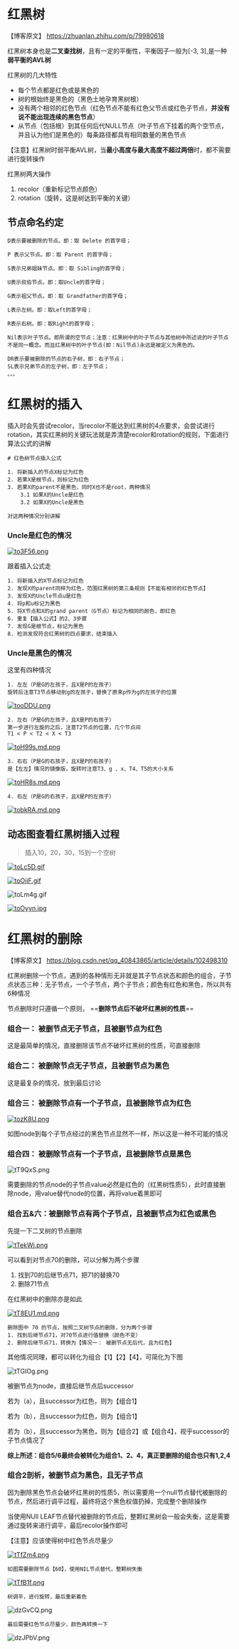 # 红黑树

【博客原文】 https://zhuanlan.zhihu.com/p/79980618

红黑树本身也是**二叉查找树**，且有一定的平衡性，平衡因子一般为[-3, 3],是一种**弱平衡的AVL树**

红黑树的几大特性

- 每个节点都是红色或是黑色的
- 树的根始终是黑色的（黑色土地孕育黑树根）
- 没有两个相邻的红色节点（红色节点不能有红色父节点或红色子节点，**并没有说不能出现连续的黑色节点**）
- 从节点（包括根）到其任何后代NULL节点（叶子节点下挂着的两个空节点，并且认为他们是黑色的）每条路径都具有相同数量的黑色节点


【注意】红黑树时弱平衡AVL树，当**最小高度与最大高度不超过两倍**时，都不需要进行旋转操作 

红黑树两大操作
    
1. recolor（重新标记节点颜色）
2. rotation（旋转，这是树达到平衡的关键）


## 节点命名约定

    D表示要被删除的节点。即：取 Delete 的首字母；

    P 表示父节点。即：取 Parent 的首字母；

    S表示兄弟姐妹节点。即：取 Sibling的首字母；

    U表示叔伯节点。即：取Uncle的首字母；

    G表示祖父节点。即：取 Grandfather的首字母；

    L表示左树。即：取Left的首字母；

    R表示右树。即：取Right的首字母；

    Nil表示叶子节点。即所谓的空节点；注意：红黑树中的叶子节点与其他树中所述说的叶子节点不是同一概念。而且红黑树中的叶子节点(即：Nil节点)永远是被定义为黑色的。

    DR表示要被删除的节点的右子树，即：右子节点；
    SL表示兄弟节点的左子树，即：左子节点；
    。。。
    

# 红黑树的插入

插入时会先尝试recolor，当recolor不能达到红黑树的4点要求，会尝试进行rotation，其实红黑树的关键玩法就是弄清楚recolor和rotation的规则，下面进行算法公式的讲解

    # 红色树节点插入公式
    
    1. 将新插入的节点X标记为红色
    2. 若果X是根节点，则标记为红色
    3. 若果X的parent不是黑色，同时X也不是root，两种情况
        3.1 如果X的Uncle是红色
        3.2 如果X的Uncle是黑色
        
    对这两种情况分别讲解
    

### Uncle是红色的情况

[![to3F56.png](https://s1.ax1x.com/2020/06/10/to3F56.png)](https://imgchr.com/i/to3F56)

跟着插入公式走

    1. 将新插入的X节点标记为红色
    2. 发现X的parent同样为红色，范围红黑树的第三条规则【不能有相邻的红色节点】
    3. 发现X的Uncle节点u是红色
    4. 将p和u标记为黑色
    5. 将X节点和X的grand parent（G节点）标记为相同的颜色，即红色
    6. 重复【插入公式】的2、3步骤
    7. 发现G是根节点，标记为黑色
    8. 检测发现符合红黑树的四点要求，结束插入
    
### Uncle是黑色的情况
    
这里有四种情况

    1. 左左（P是G的左孩子，且X是P的左孩子）
    旋转后注意T3节点移动到g的左孩子，替换了原来p作为g的左孩子的位置
    
[![tooDDU.png](https://s1.ax1x.com/2020/06/10/tooDDU.png)](https://imgchr.com/i/tooDDU)
    
    2. 左右（P是G的左孩子，且X是P的右孩子）
    第一步进行左旋的之后，注意T2节点的位置，几个节点间
    T1 < P < T2 < X < T3

[![toH99s.md.png](https://s1.ax1x.com/2020/06/10/toH99s.md.png)](https://imgchr.com/i/toH99s)


    3. 右右（P是G的右孩子，且X是P的右孩子）
    是【左左】情况的镜像版，旋转时注意T3、g 、x、T4、T5的大小关系
    
[![toHR8s.md.png](https://s1.ax1x.com/2020/06/10/toHR8s.md.png)](https://imgchr.com/i/toHR8s)

    4. 右左（P是G的右孩子，且X是P的左孩子）
    
[![tobkRA.md.png](https://s1.ax1x.com/2020/06/10/tobkRA.md.png)](https://imgchr.com/i/tobkRA)


## 动态图查看红黑树插入过程


> 插入10，20，30，15到一个空树

[![toLc5D.gif](https://s1.ax1x.com/2020/06/10/toLc5D.gif)](https://imgchr.com/i/toLc5D)

[![toOiiF.gif](https://s1.ax1x.com/2020/06/10/toOiiF.gif)](https://imgchr.com/i/toOiiF)

![toLm4g.gif](https://s1.ax1x.com/2020/06/10/toLm4g.gif)

[![toOyyn.jpg](https://s1.ax1x.com/2020/06/10/toOyyn.jpg)](https://imgchr.com/i/toOyyn)


# 红黑树的删除

【博客原文】 https://blog.csdn.net/qq_40843865/article/details/102498310

红黑树删除一个节点，遇到的各种情形无非就是其子节点状态和颜色的组合，子节点状态三种：无子节点，一个子节点，两个子节点；颜色有红色和黑色，所以共有6种情况

节点删除时只遵循一个原则， ==**删除节点后不破坏红黑树的性质**==


### 组合一： 被删节点无子节点，且被删节点为红色

这是最简单的情况，直接删除该节点不破坏红黑树的性质，可直接删除

### 组合二： 被删除节点无子节点，且被删节点为黑色

这是最复杂的情况，放到最后讨论

### 组合三： 被删除节点有一个子节点，且被删除节点为红色

[![tozK8U.png](https://s1.ax1x.com/2020/06/10/tozK8U.png)](https://imgchr.com/i/tozK8U)

如图node到每个子节点经过的黑色节点显然不一样，所以这是一种不可能的情况

### 组合四： 被删除节点有一个子节点，且被删除节点是黑色

![tT9QxS.png](https://s1.ax1x.com/2020/06/10/tT9QxS.png)

需要删除的节点node的子节点value必然是红色的（红黑树性质5），此时直接删除node，用value替代node的位置，再将value着黑即可

### 组合五&六：被删除节点有两个子节点，且被删节点为红色或黑色

先提一下二叉树的节点删除

[![tTekWj.png](https://s1.ax1x.com/2020/06/10/tTekWj.png)](https://imgchr.com/i/tTekWj)

可以看到对节点70的删除，可以分解为两个步骤
1. 找到70的后继节点71，把71的替换70
2. 删除71节点


在红黑树中的删除亦是如此

[![tT8EU1.md.png](https://s1.ax1x.com/2020/06/10/tT8EU1.md.png)](https://imgchr.com/i/tT8EU1)

    删除图中 70 的节点，按照二叉树节点的删除，分为两个步骤
    1. 找到后继节点71，对70节点进行值替换（颜色不变）
    2. 删除后继节点71，转换为【情况一： 被删节点无后代，且为红色】
    
其他情况同理，都可以转化为组合【1】【2】【4】，可简化为下图

![tTGIOg.png](https://s1.ax1x.com/2020/06/10/tTGIOg.png)
    
被删节点为node，直接后继节点后successor

若为（a），且successor为红色，则为【组合1】

若为（b），且successor为红色，则为【组合1】

若为（b），且successor为黑色，则为【组合2】或【组合4】，视乎successor的子节点情况了

**综上所述：组合5/6最终会被转化为组合1、2、4，真正要删除的组合也只有1,2,4**

### 组合2剖析，被删节点为黑色，且无子节点

因为删除黑色节点会破坏红黑树的性质5，所以需要用一个null节点替代被删除的节点，然后进行调平过程，最终将这个黑色权值扔掉，完成整个删除操作

当使用NUll LEAF节点替代被删除的节点后，整颗红黑树会一般会失衡，这是需要通过旋转来进行调平，最后recolor操作即可

【注意】应该使得树中红色节点尽量少

[![tTfZm4.png](https://s1.ax1x.com/2020/06/10/tTfZm4.png)](https://imgchr.com/i/tTfZm4)

    如图需要删除节点【60】，使用NIL节点替代，整颗树失衡
    
[![tTfB1f.png](https://s1.ax1x.com/2020/06/10/tTfB1f.png)](https://imgchr.com/i/tTfB1f)

    树调平，进行旋转，最后重新着色

![dzGvCQ.png](https://s1.ax1x.com/2020/09/02/dzGvCQ.png)

    最后需要红色节点尽量少，颜色再转换一下
    
![dzJPbV.png](https://s1.ax1x.com/2020/09/02/dzJPbV.png)
    
    